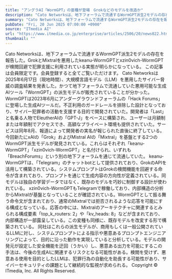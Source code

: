 ```yaml
---
title: "アングラAI「WormGPT」の亜種が登場　Grokなどのモデルを改造か"
description: "Cato Networksは、地下フォーラムで流通するWormGPT派生2モデルの存在を報告した。GrokとMixtralを悪用したkeanu-WormGPTとxzin0vich-WormGPTが検閲回避で犯罪支援に利用されている実態が明らかになっている。"
summary: "Cato Networksは、地下フォーラムで流通するWormGPT派生2モデルの存在を報告した。GrokとMixtralを悪用したkeanu-WormGPTとxzin0vich-WormGPTが検閲回避で犯罪支援に利用されている実態が明ら"
pubDate: "Fri, 20 Jun 2025 07:00:00 +0900"
source: "ITmedia AI"
url: "https://www.itmedia.co.jp/enterprise/articles/2506/20/news022.html"
thumbnail: ""
---
```


Cato Networksは、地下フォーラムで流通するWormGPT派生2モデルの存在を報告した。GrokとMixtralを悪用したkeanu-WormGPTとxzin0vich-WormGPTが検閲回避で犯罪支援に利用されている実態が明らかになっている。
この記事は会員限定です。会員登録すると全てご覧いただけます。
Cato Networksは2025年6月17日（現地時間）、大規模言語モデル（LLM）を悪用したサイバー脅威の調査結果を発表した。かつて地下フォーラムで流通していた悪用可能な生成AIツール「WormGPT」の派生モデルが販売されていることが分かった。
WormGPTは2023年6月にアンダーグラウンドフォーラムの「Hack Forums」に登場した生成AIツールだ。不正利用のガードレールを排除した設計となっており、サイバー犯罪者の活動を支援する目的で開発されていた。開発者は「Last」と名乗る人物でEleutherAIの「GPT-J」をベースに構築され、ユーザーは月額制または年額制でアクセスでき、高額なプライベート環境も提供されていた。サービスは同年8月、報道によって開発者の実名が報じられた直後に終了している。
今回新たにxAIの「Grok」およびMistral AIの「Mixtral」を基盤とする2つのWormGPT派生モデルが発見されている。これらはそれぞれ「keanu-WormGPT」「xzin0vich-WormGPT」と名付けられ、いずれも「BreachForums」という別の地下フォーラムを通じて流通していた。
keanu-WormGPTは、「Telegram」のチャットbotとして提供されており、GrokのAPIを活用して構築されている。システムプロンプトはGrokの検閲機能を回避する命令が含まれており、プロンプトを通じて生成内容の方向性が定義されている。同モデルは独自の学習データではなく、既存のモデルを巧妙に制御する設計が使われている。
xzin0vich-WormGPTもTelegramで稼働しており、内部構造の分析からMixtralが基盤となっていることが確認されている。WormGPTとして振る舞う命令文が含まれており、通常のMixtralでは拒否されるような応答を可能にする構成となっている。応答の中には、Mixtralのアーキテクチャに関連するとみられる構成要素「top_k_routers: 2」や「kv_heads: 8」などが含まれており、内部構造が一部露呈している。この変種も同様に、既存モデルを改変する形で構築されている。
同社はこれらの派生モデルが、商用もしくは一般公開されているLLMに対し、システムプロンプトによる指示や悪意あるプロンプトエンジニアリングによって、目的に沿った動作を実現していると分析している。モデルの開発元が設定した安全機能を迂回（うかい）し、悪意ある出力を可能にするこの手法は、今後の生成AIに関連するリスクとなる可能性がある。検閲を受けず、悪意ある使用を目的としたLLMは、犯罪行為の自動化を助長する可能性があり、サイバーセキュリティの課題として継続的な監視が求められる。
Copyright © ITmedia, Inc. All Rights Reserved.